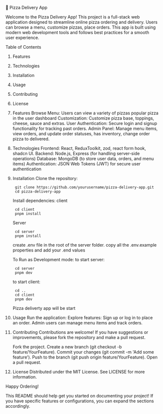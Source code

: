🍕 Pizza Delivery App

Welcome to the Pizza Delivery App! This project is a full-stack web application designed to streamline online pizza ordering and delivery. Users can browse a menu, customize pizzas, place orders.
This app is built using modern web development tools and follows best practices for a smooth user experience.

Table of Contents
1. Features
2. Technologies
3. Installation
4. Usage
5. Contributing
6. License


1. Features
    Browse Menu: Users can view a variety of pizzas popular pizza in the user dashboard
    Customization: Customize pizza base, toppings, cheese, sauce and extras.
    User Authentication: Secure login and signup functionality for tracking past orders.
    Admin Panel: Manage menu items, view orders, and update order statuses, has inventory, change order pizza to delivered.

2. Technologies
    Frontend: React, ReduxToolkit, zod, react form hook, shadcn UI.
    Backend: Node.js, Express (for handling server-side operations)
    Database: MongoDB (to store user data, orders, and menu items)
    Authentication: JSON Web Tokens (JWT) for secure user authentication

3. Installation
    Clone the repository:
    
        git clone https://github.com/yourusername/pizza-delivery-app.git
        cd pizza-delivery-app
        
    Install dependencies:
    client
    
        cd client
        pnpm install
    
    Server
    
        cd server
        pnpm install
    
    create .env file in the root of the server folder.
    copy all the .env.example properties and add your .end values
    
    
    To Run as Development mode:
      to start server:
    
        cd server
        pnpm dev
    
      to start client:
    
        cd ..
        cd client
        pnpm dev
    
    Pizza deliverty app will be start

4. Usage
   Run the application:
   Explore features: Sign up or log in to place an order. Admin users can manage menu items and track orders.

5. Contributing
    Contributions are welcome! If you have suggestions or improvements, please fork the repository and make a pull request.
    
    Fork the project.
    Create a new branch (git checkout -b feature/YourFeature).
    Commit your changes (git commit -m 'Add some feature').
    Push to the branch (git push origin feature/YourFeature).
    Open a pull request.
   
6. License
    Distributed under the MIT License. See LICENSE for more information.

Happy Ordering!

This README should help get you started on documenting your project! If you have specific features or configurations, you can expand the sections accordingly.
